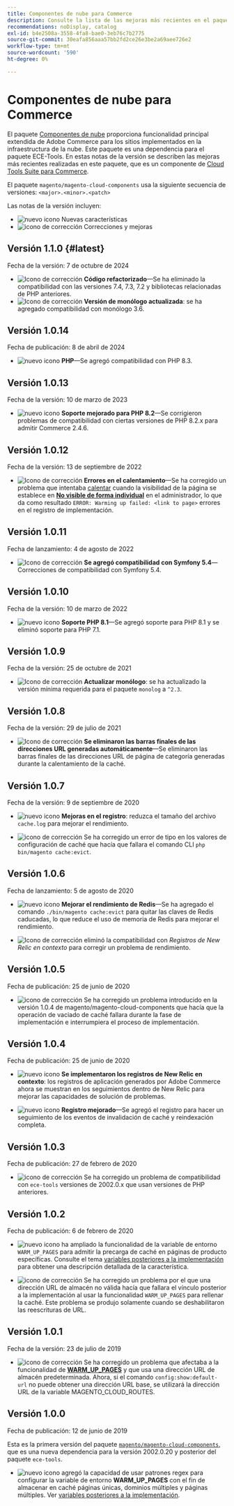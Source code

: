 ```yaml
---
title: Componentes de nube para Commerce
description: Consulte la lista de las mejoras más recientes en el paquete de componentes en la nube.
recommendations: noDisplay, catalog
exl-id: b4e2508a-3558-4fa8-bae0-3eb76c7b2775
source-git-commit: 30eafa856aaa57bb2fd2ce26e3be2a69aee726e2
workflow-type: tm+mt
source-wordcount: '590'
ht-degree: 0%

---
```


# Componentes de nube para Commerce

El paquete [Componentes de nube](https://github.com/magento/magento-cloud-components) proporciona funcionalidad principal extendida de Adobe Commerce para los sitios implementados en la infraestructura de la nube. Este paquete es una dependencia para el paquete ECE-Tools. En estas notas de la versión se describen las mejoras más recientes realizadas en este paquete, que es un componente de [Cloud Tools Suite para Commerce](cloud-tools-suite.md).

El paquete `magento/magento-cloud-components` usa la siguiente secuencia de versiones: `<major>.<minor>.<patch>`

Las notas de la versión incluyen:

- ![nuevo icono](../../assets/new.svg) Nuevas características
- ![icono de corrección](../../assets/fix.svg) Correcciones y mejoras

<!--Add release notes below-->

## Versión 1.1.0 {#latest}

Fecha de la versión: 7 de octubre de 2024

- ![Icono de corrección](../../assets/fix.svg) **Código refactorizado**—Se ha eliminado la compatibilidad con las versiones 7.4, 7.3, 7.2 y bibliotecas relacionadas de PHP anteriores.<!-- MCLOUD-9278 - -->
- ![Icono de corrección](../../assets/fix.svg) **Versión de monólogo actualizada**: se ha agregado compatibilidad con monólogo 3.6.<!-- MCLOUD-12855 - -->

## Versión 1.0.14

Fecha de publicación: 8 de abril de 2024

- ![nuevo icono](../../assets/new.svg) **PHP**—Se agregó compatibilidad con PHP 8.3.

## Versión 1.0.13

Fecha de la versión: 10 de marzo de 2023

- ![nuevo icono](../../assets/new.svg) **Soporte mejorado para PHP 8.2**—Se corrigieron problemas de compatibilidad con ciertas versiones de PHP 8.2.x para admitir Commerce 2.4.6.

## Versión 1.0.12

Fecha de la versión: 13 de septiembre de 2022

- ![Icono de corrección](../../assets/fix.svg) **Errores en el calentamiento**—Se ha corregido un problema que intentaba [calentar](../environment/variables-post-deploy.md#warm_up_pages) cuando la visibilidad de la página se establece en [**No visible de forma individual**](https://docs.magento.com/user-guide/system/data-attributes-product.html#simple-product-csv-file-structure) en el administrador, lo que da como resultado `ERROR: Warming up failed: <link to page>` errores en el registro de implementación.<!-- MCLOUD-9134 -->

## Versión 1.0.11

Fecha de lanzamiento: 4 de agosto de 2022

- ![Icono de corrección](../../assets/fix.svg) **Se agregó compatibilidad con Symfony 5.4**—Correcciones de compatibilidad con Symfony 5.4.<!-- AC-3550 -->

## Versión 1.0.10

Fecha de la versión: 10 de marzo de 2022

- ![nuevo icono](../../assets/new.svg) **Soporte PHP 8.1**—Se agregó soporte para PHP 8.1 y se eliminó soporte para PHP 7.1.

## Versión 1.0.9

Fecha de la versión: 25 de octubre de 2021

- ![Icono de corrección](../../assets/fix.svg) **Actualizar monólogo**: se ha actualizado la versión mínima requerida para el paquete `monolog` a `^2.3`.<!-- ACMP-1263 -->

## Versión 1.0.8

Fecha de la versión: 29 de julio de 2021

- ![Icono de corrección](../../assets/fix.svg) **Se eliminaron las barras finales de las direcciones URL generadas automáticamente**—Se eliminaron las barras finales de las direcciones URL de página de categoría generadas durante la calentamiento de la caché.<!--MCLOUD-7192-->

## Versión 1.0.7

Fecha de la versión: 9 de septiembre de 2020

- ![nuevo icono](../../assets/new.svg) **Mejoras en el registro**: reduzca el tamaño del archivo `cache.log` para mejorar el rendimiento.<!--MCLOUD-6859-->

- ![icono de corrección](../../assets/fix.svg) Se ha corregido un error de tipo en los valores de configuración de caché que hacía que fallara el comando CLI `php bin/magento cache:evict`.

## Versión 1.0.6

Fecha de lanzamiento: 5 de agosto de 2020

- ![nuevo icono](../../assets/new.svg) **Mejorar el rendimiento de Redis**—Se ha agregado el comando `./bin/magento cache:evict` para quitar las claves de Redis caducadas, lo que reduce el uso de memoria de Redis para mejorar el rendimiento.<!--MCLOUD-6023-->

- ![Icono de corrección](../../assets/fix.svg) eliminó la compatibilidad con *Registros de New Relic en contexto* para corregir un problema de rendimiento.<!--MCLOUD-6422-->

## Versión 1.0.5

Fecha de publicación: 25 de junio de 2020

- ![icono de corrección](../../assets/fix.svg) Se ha corregido un problema introducido en la versión 1.0.4 de magento/magento-cloud-components que hacía que la operación de vaciado de caché fallara durante la fase de implementación e interrumpiera el proceso de implementación.

## Versión 1.0.4

Fecha de publicación: 25 de junio de 2020

- ![nuevo icono](../../assets/new.svg) **Se implementaron los registros de New Relic en contexto**: los registros de aplicación generados por Adobe Commerce ahora se muestran en los seguimientos dentro de New Relic para mejorar las capacidades de solución de problemas.<!--MCLOUD-6029-->

- ![nuevo icono](../../assets/new.svg) **Registro mejorado**—Se agregó el registro para hacer un seguimiento de los eventos de invalidación de caché y reindexación completa.<!--MCLOUD-6157-->

## Versión 1.0.3

Fecha de publicación: 27 de febrero de 2020

- ![icono de corrección](../../assets/fix.svg) Se ha corregido un problema de compatibilidad con `ece-tools` versiones de 2002.0.x que usan versiones de PHP anteriores.

## Versión 1.0.2

Fecha de publicación: 6 de febrero de 2020

- ![nuevo icono](../../assets/new.svg) ha ampliado la funcionalidad de la variable de entorno `WARM_UP_PAGES` para admitir la precarga de caché en páginas de producto específicas. Consulte el tema [variables posteriores a la implementación](../environment/variables-post-deploy.md#warm_up_pages) para obtener una descripción detallada de la característica.<!--MAGECLOUD-4444-->

- ![icono de corrección](../../assets/fix.svg) Se ha corregido un problema por el que una dirección URL de almacén no válida hacía que fallara el vínculo posterior a la implementación al usar la funcionalidad `WARM_UP_PAGES` para rellenar la caché. Este problema se produjo solamente cuando se deshabilitaron las reescrituras de URL.<!-- MAGECLOUD-4094 -->

## Versión 1.0.1

Fecha de la versión: 23 de julio de 2019

- ![icono de corrección](../../assets/fix.svg) Se ha corregido un problema que afectaba a la funcionalidad de [**WARM_UP_PAGES**](../environment/variables-post-deploy.md#warm_up_pages) y que usa una dirección URL de almacén predeterminada. Ahora, si el comando `config:show:default-url` no puede obtener una dirección URL base, se utilizará la dirección URL de la variable MAGENTO_CLOUD_ROUTES.<!-- MAGECLOUD-3866 -->

## Versión 1.0.0

Fecha de publicación: 12 de junio de 2019

Esta es la primera versión del paquete [`magento/magento-cloud-components`](https://github.com/magento/magento-cloud-components), que es una nueva dependencia para la versión 2002.0.20 y posterior del paquete `ece-tools`.

- ![nuevo icono](../../assets/new.svg) agregó la capacidad de usar patrones regex para configurar la variable de entorno **WARM_UP_PAGES** con el fin de almacenar en caché páginas únicas, dominios múltiples y páginas múltiples. Ver [variables posteriores a la implementación](../environment/variables-post-deploy.md#warm_up_pages).<!--MAGECLOUD-3258-->
